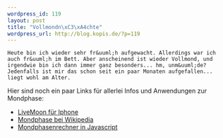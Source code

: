 ```yaml
--- 
wordpress_id: 119
layout: post
title: "Vollmondn\xC3\xA4chte"
wordpress_url: http://blog.kopis.de/?p=119
---
```


    Heute bin ich wieder sehr fr&uuml;h aufgewacht. Allerdings war ich auch fr&uuml;h im Bett. Aber anscheinend ist wieder Vollmond, und irgendwie bin ich dann immer ganz besonders... hm, unm&uuml;de? Jedenfalls ist mir das schon seit ein paar Monaten aufgefallen... liegt wohl am Alter.

Hier sind noch ein paar Links f&uuml;r allerlei Infos und Anwendungen zur Mondphase:
<ul>
	<li><a href="http://itunes.apple.com/de/app/livemoon/id360714748?mt=8">LiveMoon f&uuml;r Iphone</a></li>
	<li><a href="http://de.wikipedia.org/wiki/Mondphase">Mondphase bei Wikipedia</a></li>
	<li><a href="http://www.computus.de/mondphase/mondphase.htm">Mondphasenrechner in Javascript</a></li>
</ul>
  
